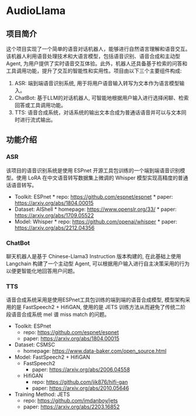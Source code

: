# AudioLlama
## 项目简介
这个项目实现了一个简单的语音对话机器人，能够进行自然语言理解和语音交互。该机器人利用语音处理技术和大语言模型，包括语音识别、语音合成和主动型Agent, 为用户提供了实时语音交互体验。此外，机器人还具备基于检索的问答和工具调用功能，提升了交互的智能性和实用性。项目由以下三个主要组件构成:
1. ASR: 端到端语音识别系统, 用于将用户语音输入转写为文本作为语言模型输入。
2. ChatBot: 基于LLM的对话机器人, 可智能地根据用户输入进行选择闲聊、检索回答或工具调用功能。
3. TTS: 语音合成系统，对话系统的输出文本合成为普通话语音并可以与文本同时进行流式输出。

## 功能介绍
### ASR
该项目的语音识别系统是使用 ESPnet 开源工具包训练的一个端到端语音识别模型。使用 LoRA 在中文语音转写数据集上微调的 Whisper 模型实现高精度的普通话语音转写。
* Toolkit: ESPnet
       * repo: https://github.com/espnet/espnet
       *  paper: https://arxiv.org/abs/1804.00015
* Dataset: AIShell
        * homepage: https://www.openslr.org/33/
        * paper: https://arxiv.org/abs/1709.05522
* Model: Whisper
        * repo: https://github.com/openai/whisper
        * paper: https://arxiv.org/abs/2212.04356
### ChatBot
聊天机器人是基于 Chinese-Llama3 Instruction 版本构建的, 在此基础上使用 Langchain 构建了一个主动型 Agent, 可以根据用户输入进行自主决策采用的行为以便更智能化地回答用户问题。
### TTS
语音合成系统采用是使用ESPnet工具包训练的端到端的语音合成模型, 模型架构采用的是 FastSpeech2 + HifiGAN, 使用的是 JETS 训练方法从而避免了传统二阶段语音合成系统 mel 谱 miss match 的问题。
* Toolkit: ESPnet
     * repo: https://github.com/espnet/espnet
     * paper: https://arxiv.org/abs/1804.00015
* Dataset: CSMSC
     * homepage: https://www.data-baker.com/open_source.html
* Model: FastSpeech2 + HifiGAN
  * FastSpeech2
     * paper: https://arxiv.org/abs/2006.04558
  * HifiGAN
     * repo: https://github.com/jik876/hifi-gan
     *  paper: https://arxiv.org/abs/2010.05646
* Training Method: JETS
     * repo: https://github.com/imdanboy/jets
     * paper: https://arxiv.org/abs/2203.16852

